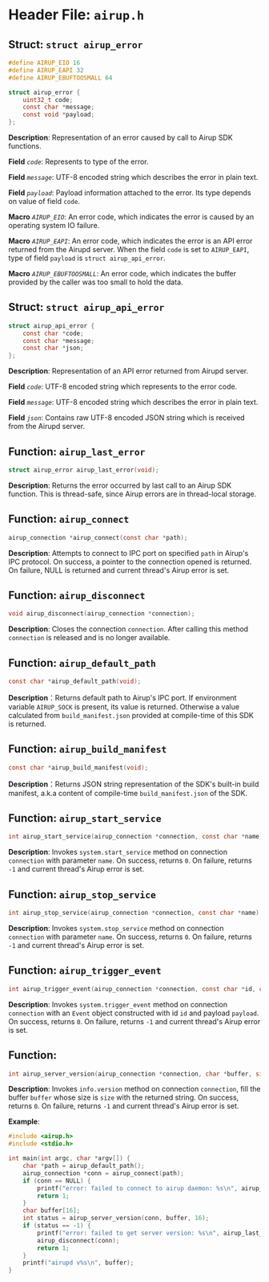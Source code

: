 # Header File: `airup.h`

## Struct: `struct airup_error`
```c
#define AIRUP_EIO 16
#define AIRUP_EAPI 32
#define AIRUP_EBUFTOOSMALL 64

struct airup_error {
    uint32_t code;
    const char *message;
    const void *payload;
};
```

**Description**: Representation of an error caused by call to Airup SDK functions.

**Field** *`code`*: Represents to type of the error.

**Field** *`message`*: UTF-8 encoded string which describes the error in plain text.

**Field** *`payload`*: Payload information attached to the error. Its type depends on value of field `code`.

**Macro** *`AIRUP_EIO`*: An error code, which indicates the error is caused by an operating system IO failure.

**Macro** *`AIRUP_EAPI`*: An error code, which indicates the error is an API error returned from the Airupd server. When
the field `code` is set to `AIRUP_EAPI`, type of field `payload` is `struct airup_api_error`.

**Macro** *`AIRUP_EBUFTOOSMALL`*: An error code, which indicates the buffer provided by the caller was too small to hold the
data.

## Struct: `struct airup_api_error`
```c
struct airup_api_error {
    const char *code;
    const char *message;
    const char *json;
};
```

**Description**: Representation of an API error returned from Airupd server.

**Field** *`code`*: UTF-8 encoded string which represents to the error code.

**Field** *`message`*: UTF-8 encoded string which describes the error in plain text.

**Field** *`json`*: Contains raw UTF-8 encoded JSON string which is received from the Airupd server.

## Function: `airup_last_error`
```c
struct airup_error airup_last_error(void);
```

**Description**: Returns the error occurred by last call to an Airup SDK function. This is thread-safe, since Airup errors
are in thread-local storage.

## Function: `airup_connect`
```c
airup_connection *airup_connect(const char *path);
```

**Description**: Attempts to connect to IPC port on specified `path` in Airup's IPC protocol. On success, a pointer to the
connection opened is returned. On failure, NULL is returned and current thread's Airup error is set.

## Function: `airup_disconnect`
```c
void airup_disconnect(airup_connection *connection);
```

**Description**: Closes the connection `connection`. After calling this method `connection` is released and is no longer
available.

## Function: `airup_default_path`
```c
const char *airup_default_path(void);
```

**Description**：Returns default path to Airup's IPC port. If environment variable `AIRUP_SOCK` is present, its value is
returned. Otherwise a value calculated from `build_manifest.json` provided at compile-time of this SDK is returned.

## Function: `airup_build_manifest`
```c
const char *airup_build_manifest(void);
```

**Description**：Returns JSON string representation of the SDK's built-in build manifest, a.k.a content of compile-time
`build_manifest.json` of the SDK.

## Function: `airup_start_service`
```c
int airup_start_service(airup_connection *connection, const char *name);
```

**Description**: Invokes `system.start_service` method on connection `connection` with parameter `name`. On success,
returns `0`. On failure, returns `-1` and current thread's Airup error is set.

## Function: `airup_stop_service`
```c
int airup_stop_service(airup_connection *connection, const char *name);
```

**Description**: Invokes `system.stop_service` method on connection `connection` with parameter `name`. On success,
returns `0`. On failure, returns `-1` and current thread's Airup error is set.

## Function: `airup_trigger_event`
```c
int airup_trigger_event(airup_connection *connection, const char *id, const char *payload);
```

**Description**: Invokes `system.trigger_event` method on connection `connection` with an `Event` object constructed with id 
`id` and payload `payload`. On success, returns `0`. On failure, returns `-1` and current thread's Airup error is set.

## Function: 
```c
int airup_server_version(airup_connection *connection, char *buffer, size_t size);
```

**Description**: Invokes `info.version` method on connection `connection`, fill the buffer `buffer` whose size is `size` with
the returned string. On success, returns `0`. On failure, returns `-1` and current thread's Airup error is set.

**Example**:
```c
#include <airup.h>
#include <stdio.h>

int main(int argc, char *argv[]) {
    char *path = airup_default_path();
    airup_connection *conn = airup_connect(path);
    if (conn == NULL) {
        printf("error: failed to connect to airup daemon: %s\n", airup_last_error().message);
        return 1;
    }
    char buffer[16];
    int status = airup_server_version(conn, buffer, 16);
    if (status == -1) {
        printf("error: failed to get server version: %s\n", airup_last_error().message);
        airup_disconnect(conn);
        return 1;
    }
    printf("airupd v%s\n", buffer);
}
```
